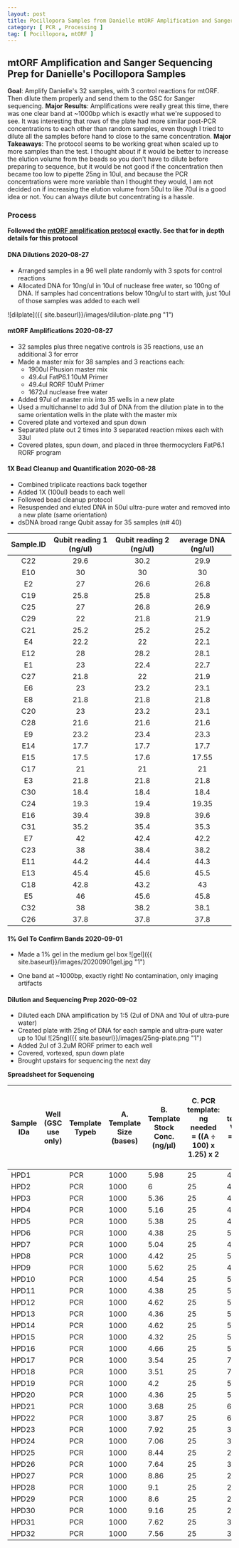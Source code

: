 ```yaml
---
layout: post
title: Pocillopora Samples from Danielle mtORF Amplification and Sanger Sequencing Prep Processing
category: [ PCR , Processing ]
tag: [ Pocillopora, mtORF ]
---
```


## mtORF Amplification and Sanger Sequencing Prep for Danielle's Pocillopora Samples

**Goal**: Amplify Danielle's 32 samples, with 3 control reactions for mtORF. Then dilute them properly and send them to the GSC for Sanger sequencing.
**Major Results**: Amplifications were really great this time, there was one clear band at ~1000bp which is exactly what we're supposed to see. It was interesting that rows of the plate had more similar post-PCR concentrations to each other than random samples, even though I tried to dilute all the samples before hand to close to the same concentration.
**Major Takeaways**: The protocol seems to be working great when scaled up to more samples than the test. I thought about if it would be better to increase the elution volume from the beads so you don't have to dilute before preparing to sequence, but it would be not good if the concentration then became too low to pipette 25ng in 10ul, and because the PCR concentrations were more variable than I thought they would, I am not decided on if increasing the elution volume from 50ul to like 70ul is a good idea or not. You can always dilute but concentrating is a hassle.

### Process

**Followed the [mtORF amplification protocol](https://meschedl.github.io/MESPutnam_Open_Lab_Notebook/mtORF-protocol/) exactly. See that for in depth details for this protocol**

#### DNA Dilutions 2020-08-27

- Arranged samples in a 96 well plate randomly with 3 spots for control reactions
- Allocated DNA for 10ng/ul in 10ul of nuclease free water, so 100ng of DNA. If samples had concentrations below 10ng/ul to start with, just 10ul of those samples was added to each well

![dilplate]({{ site.baseurl}}/images/dilution-plate.png "1")

#### mtORF Amplifications 2020-08-27

- 32 samples plus three negative controls is 35 reactions, use an additional 3 for error
- Made a master mix for 38 samples and 3 reactions each:
  - 1900ul Phusion master mix
  - 49.4ul FatP6.1 10uM Primer
  - 49.4ul RORF 10uM Primer
  - 1672ul nuclease free water
- Added 97ul of master mix into 35 wells in a new plate
- Used a multichannel to add 3ul of DNA from the dilution plate in to the same orientation wells in the plate with the master mix
- Covered plate and vortexed and spun down
- Separated plate out 2 times into 3 separated reaction mixes each with 33ul
- Covered plates, spun down, and placed in three thermocyclers FatP6.1 RORF program

#### 1X Bead Cleanup and Quantification 2020-08-28

- Combined triplicate reactions back together
- Added 1X (100ul) beads to each well
- Followed bead cleanup protocol
- Resuspended and eluted DNA in 50ul ultra-pure water and removed into a new plate (same orientation)
- dsDNA broad range Qubit assay for 35 samples (n# 40)

**Sample.ID**|**Qubit reading 1 (ng/ul)**|**Qubit reading 2 (ng/ul)**|**average DNA (ng/ul)**
:-----:|:-----:|:-----:|:-----:
C22|29.6|30.2|29.9
E10|30|30|30
E2|27|26.6|26.8
C19|25.8|25.8|25.8
C25|27|26.8|26.9
C29|22|21.8|21.9
C21|25.2|25.2|25.2
E4|22.2|22|22.1
E12|28|28.2|28.1
E1|23|22.4|22.7
C27|21.8|22|21.9
E6|23|23.2|23.1
E8|21.8|21.8|21.8
C20|23|23.2|23.1
C28|21.6|21.6|21.6
E9|23.2|23.4|23.3
E14|17.7|17.7|17.7
E15|17.5|17.6|17.55
C17|21|21|21
E3|21.8|21.8|21.8
C30|18.4|18.4|18.4
C24|19.3|19.4|19.35
E16|39.4|39.8|39.6
C31|35.2|35.4|35.3
E7|42|42.4|42.2
C23|38|38.4|38.2
E11|44.2|44.4|44.3
E13|45.4|45.6|45.5
C18|42.8|43.2|43
E5|46|45.6|45.8
C32|38|38.2|38.1
C26|37.8|37.8|37.8

#### 1% Gel To Confirm Bands 2020-09-01

- Made a 1% gel in the medium gel box
 ![gel]({{ site.baseurl}}/images/20200901gel.jpg "1")

- One band at ~1000bp, exactly right! No contamination, only imaging artifacts

#### Dilution and Sequencing Prep 2020-09-02

- Diluted each DNA amplification by 1:5 (2ul of DNA and 10ul of ultra-pure water)
- Created plate with 25ng of DNA for each sample and ultra-pure water up to 10ul
 ![25ng]({{ site.baseurl}}/images/25ng-plate.png "1")
- Added 2ul of 3.2uM RORF primer to each well
- Covered, vortexed, spun down plate
- Brought upstairs for sequencing the next day

**Spreadsheet for Sequencing**

| Sample IDa | Well   (GSC use only) | Template  Typeb | A. Template Size (bases) | B. Template Stock Conc. (ng/µl) | C. PCR template: ng needed = ((A ÷ 100) x 1.25)  x 2 | D. PCR template: Volume = (C ÷ B) µl | F. Volume PCR-H20 needed (10 minus D  or E) µl | G. Volume primer needed 1  µl per reaction |
|------------|-----------------------|-----------------|--------------------------|---------------------------------|------------------------------------------------------|--------------------------------------|------------------------------------------------|--------------------------------------------|
| HPD1       |                       | PCR             | 1000                     | 5.98                            | 25                                                   | 4.18                                 | 5.82                                           | 2                                          |
| HPD2       |                       | PCR             | 1000                     | 6                               | 25                                                   | 4.17                                 | 5.83                                           | 2                                          |
| HPD3       |                       | PCR             | 1000                     | 5.36                            | 25                                                   | 4.66                                 | 5.34                                           | 2                                          |
| HPD4       |                       | PCR             | 1000                     | 5.16                            | 25                                                   | 4.84                                 | 5.16                                           | 2                                          |
| HPD5       |                       | PCR             | 1000                     | 5.38                            | 25                                                   | 4.65                                 | 5.35                                           | 2                                          |
| HPD6       |                       | PCR             | 1000                     | 4.38                            | 25                                                   | 5.71                                 | 4.29                                           | 2                                          |
| HPD7       |                       | PCR             | 1000                     | 5.04                            | 25                                                   | 4.96                                 | 5.04                                           | 2                                          |
| HPD8       |                       | PCR             | 1000                     | 4.42                            | 25                                                   | 5.66                                 | 4.34                                           | 2                                          |
| HPD9       |                       | PCR             | 1000                     | 5.62                            | 25                                                   | 4.45                                 | 5.55                                           | 2                                          |
| HPD10      |                       | PCR             | 1000                     | 4.54                            | 25                                                   | 5.51                                 | 4.49                                           | 2                                          |
| HPD11      |                       | PCR             | 1000                     | 4.38                            | 25                                                   | 5.71                                 | 4.29                                           | 2                                          |
| HPD12      |                       | PCR             | 1000                     | 4.62                            | 25                                                   | 5.41                                 | 4.59                                           | 2                                          |
| HPD13      |                       | PCR             | 1000                     | 4.36                            | 25                                                   | 5.73                                 | 4.27                                           | 2                                          |
| HPD14      |                       | PCR             | 1000                     | 4.62                            | 25                                                   | 5.41                                 | 4.59                                           | 2                                          |
| HPD15      |                       | PCR             | 1000                     | 4.32                            | 25                                                   | 5.79                                 | 4.21                                           | 2                                          |
| HPD16      |                       | PCR             | 1000                     | 4.66                            | 25                                                   | 5.36                                 | 4.64                                           | 2                                          |
| HPD17      |                       | PCR             | 1000                     | 3.54                            | 25                                                   | 7.06                                 | 2.94                                           | 2                                          |
| HPD18      |                       | PCR             | 1000                     | 3.51                            | 25                                                   | 7.12                                 | 2.88                                           | 2                                          |
| HPD19      |                       | PCR             | 1000                     | 4.2                             | 25                                                   | 5.95                                 | 4.05                                           | 2                                          |
| HPD20      |                       | PCR             | 1000                     | 4.36                            | 25                                                   | 5.73                                 | 4.27                                           | 2                                          |
| HPD21      |                       | PCR             | 1000                     | 3.68                            | 25                                                   | 6.79                                 | 3.21                                           | 2                                          |
| HPD22      |                       | PCR             | 1000                     | 3.87                            | 25                                                   | 6.46                                 | 3.54                                           | 2                                          |
| HPD23      |                       | PCR             | 1000                     | 7.92                            | 25                                                   | 3.16                                 | 6.84                                           | 2                                          |
| HPD24      |                       | PCR             | 1000                     | 7.06                            | 25                                                   | 3.54                                 | 6.46                                           | 2                                          |
| HPD25      |                       | PCR             | 1000                     | 8.44                            | 25                                                   | 2.96                                 | 7.04                                           | 2                                          |
| HPD26      |                       | PCR             | 1000                     | 7.64                            | 25                                                   | 3.27                                 | 6.73                                           | 2                                          |
| HPD27      |                       | PCR             | 1000                     | 8.86                            | 25                                                   | 2.82                                 | 7.18                                           | 2                                          |
| HPD28      |                       | PCR             | 1000                     | 9.1                             | 25                                                   | 2.75                                 | 7.25                                           | 2                                          |
| HPD29      |                       | PCR             | 1000                     | 8.6                             | 25                                                   | 2.91                                 | 7.09                                           | 2                                          |
| HPD30      |                       | PCR             | 1000                     | 9.16                            | 25                                                   | 2.73                                 | 7.27                                           | 2                                          |
| HPD31      |                       | PCR             | 1000                     | 7.62                            | 25                                                   | 3.28                                 | 6.72                                           | 2                                          |
| HPD32      |                       | PCR             | 1000                     | 7.56                            | 25                                                   | 3.31                                 | 6.69                                           | 2                                          |
